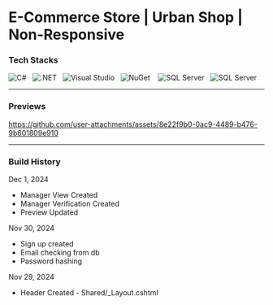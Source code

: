 # E-Commerce Store | Urban Shop | Non-Responsive
### Tech Stacks
![C#](https://img.shields.io/badge/Language-C%23-%23239120?style=flat&logo=csharp) &nbsp;
![.NET](https://img.shields.io/badge/.NET-8.0-blueviolet?style=flat&logo=dotnet) &nbsp;
![Visual Studio](https://img.shields.io/badge/IDE-Visual%20Studio-5C2D91?style=flat&logo=visualstudio&logoColor=white) &nbsp;
![NuGet](https://img.shields.io/badge/NuGet-PackageManager-004880?style=flat&logo=nuget&logoColor=white) &nbsp;&nbsp;
![SQL Server](https://img.shields.io/badge/SQL%20Server-2022-CC2927?style=flat&logo=microsoft-sql-server&logoColor=white) &nbsp;
![SQL Server](https://img.shields.io/badge/RazorPages-512BD4?style=flat&logo=dotnet&logoColor=white)

<hr>

### Previews

https://github.com/user-attachments/assets/8e22f9b0-0ac9-4489-b476-9b601809e910


<hr>

### Build History
Dec 1, 2024
- Manager View Created
- Manager Verification Created
- Preview Updated

Nov 30, 2024
- Sign up created
- Email checking from db
- Password hashing

Nov 29, 2024
* Header Created - Shared/_Layout.cshtml
